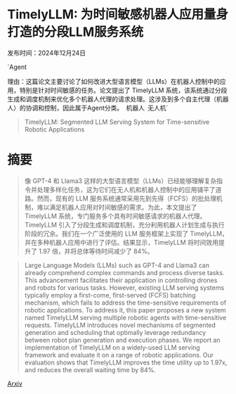 # TimelyLLM: 为时间敏感机器人应用量身打造的分段LLM服务系统

发布时间：2024年12月24日

`Agent

理由：这篇论文主要讨论了如何改进大型语言模型（LLMs）在机器人控制中的应用，特别是针对时间敏感的任务。论文提出了 TimelyLLM 系统，该系统通过分段生成和调度机制来优化多个机器人代理的请求处理。这涉及到多个自主代理（机器人）的协调和控制，因此属于Agent分类。` `机器人` `无人机`

> TimelyLLM: Segmented LLM Serving System for Time-sensitive Robotic Applications

# 摘要

> 像 GPT-4 和 Llama3 这样的大型语言模型（LLMs）已经能够理解复杂指令并处理多样化任务，这为它们在无人机和机器人控制中的应用铺平了道路。然而，现有的 LLM 服务系统通常采用先到先得（FCFS）的批处理机制，难以满足机器人应用对时间敏感的需求。为此，本文提出了 TimelyLLM 系统，专门服务多个具有时间敏感请求的机器人代理。TimelyLLM 引入了分段生成和调度机制，充分利用机器人计划生成与执行阶段的冗余。我们在一个广泛使用的 LLM 服务框架上实现了 TimelyLLM，并在多种机器人应用中进行了评估。结果显示，TimelyLLM 将时间效用提升了 1.97 倍，并将总体等待时间减少了 84%。

> Large Language Models (LLMs) such as GPT-4 and Llama3 can already comprehend complex commands and process diverse tasks. This advancement facilitates their application in controlling drones and robots for various tasks. However, existing LLM serving systems typically employ a first-come, first-served (FCFS) batching mechanism, which fails to address the time-sensitive requirements of robotic applications. To address it, this paper proposes a new system named TimelyLLM serving multiple robotic agents with time-sensitive requests. TimelyLLM introduces novel mechanisms of segmented generation and scheduling that optimally leverage redundancy between robot plan generation and execution phases. We report an implementation of TimelyLLM on a widely-used LLM serving framework and evaluate it on a range of robotic applications. Our evaluation shows that TimelyLLM improves the time utility up to 1.97x, and reduces the overall waiting time by 84%.

[Arxiv](https://arxiv.org/abs/2412.18695)